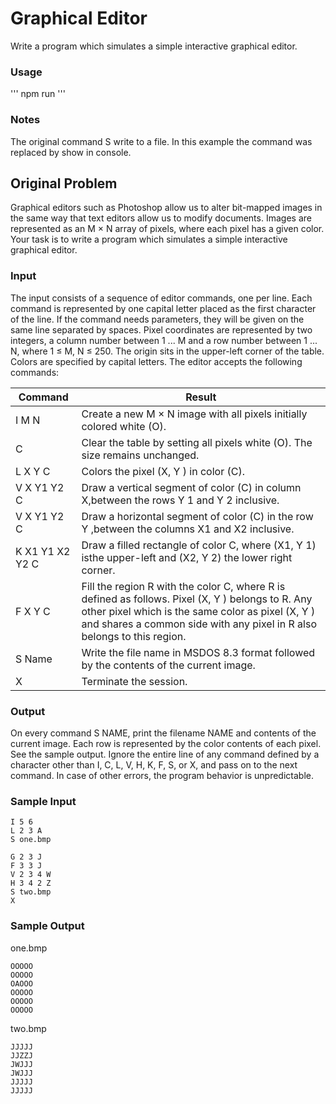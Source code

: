 # Graphical Editor
Write a program which simulates a simple interactive graphical editor.

### Usage
'''
npm run
'''

### Notes
The original command S write to a file. In this example the command was replaced by show in console.

## Original Problem
Graphical editors such as Photoshop allow us to alter bit-mapped images in the same way that text editors allow us to modify documents. Images are represented as an M × N array of pixels, where each pixel has a given color.
Your task is to write a program which simulates a simple interactive graphical editor.

### Input
The input consists of a sequence of editor commands, one per line. Each command is represented by one capital letter placed as the first character of the line. If the command needs parameters, they will be given on the same line separated by spaces.
Pixel coordinates are represented by two integers, a column number between 1 ... M and a row number between 1 ... N, where 1 ≤ M, N ≤ 250. The origin sits in the upper-left corner of the table.
Colors are specified by capital letters.
The editor accepts the following commands:

| Command         | Result                                                                                                                                                                                                                            |
|-----------------|-----------------------------------------------------------------------------------------------------------------------------------------------------------------------------------------------------------------------------------|
| I M N           | Create a new M × N image with all pixels initially colored white (O).                                                                                                                                                             |
| C               | Clear the table by setting all pixels white (O). The size remains unchanged.                                                                                                                                                      |
| L X Y C         | Colors the pixel (X, Y ) in color (C).                                                                                                                                                                                            |
| V X Y1 Y2 C     | Draw a vertical segment of color (C) in column X,between the rows Y 1 and Y 2 inclusive.                                                                                                                                          |
| V X Y1 Y2 C     | Draw a horizontal segment of color (C) in the row Y ,between the columns X1 and X2 inclusive.                                                                                                                                     |
| K X1 Y1 X2 Y2 C | Draw a filled rectangle of color C, where (X1, Y 1) isthe upper-left and (X2, Y 2) the lower right corner.                                                                                                                        |
| F X Y C         | Fill the region R with the color C, where R is defined as follows. Pixel (X, Y ) belongs to R. Any other pixel which is the same color as pixel (X, Y ) and shares a common side with any pixel in R also belongs to this region. |
| S Name          | Write the file name in MSDOS 8.3 format followed by the contents of the current image.                                                                                                                                            |
| X               | Terminate the session.                                                                                                                                                                                                            |


### Output
On every command S NAME, print the filename NAME and contents of the current image. Each row is represented by the color contents of each pixel. See the sample output. 
Ignore the entire line of any command defined by a character other than I, C, L, V, H, K, F, S, or X, and pass on to the next command. In case of other errors, the program behavior is unpredictable.

### Sample Input

```
I 5 6 
L 2 3 A
S one.bmp

G 2 3 J
F 3 3 J
V 2 3 4 W
H 3 4 2 Z
S two.bmp
X
```

### Sample Output
one.bmp
```text
OOOOO
OOOOO
OAOOO
OOOOO
OOOOO
OOOOO
```

two.bmp
```text
JJJJJ
JJZZJ
JWJJJ
JWJJJ
JJJJJ
JJJJJ
```